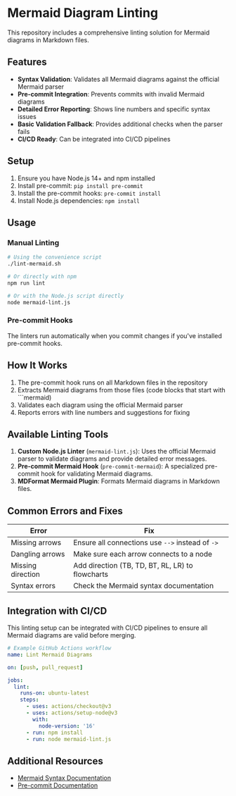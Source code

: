 # Mermaid Diagram Linting

This repository includes a comprehensive linting solution for Mermaid diagrams in Markdown files.

## Features

- **Syntax Validation**: Validates all Mermaid diagrams against the official Mermaid parser
- **Pre-commit Integration**: Prevents commits with invalid Mermaid diagrams
- **Detailed Error Reporting**: Shows line numbers and specific syntax issues
- **Basic Validation Fallback**: Provides additional checks when the parser fails
- **CI/CD Ready**: Can be integrated into CI/CD pipelines

## Setup

1. Ensure you have Node.js 14+ and npm installed
2. Install pre-commit: `pip install pre-commit`
3. Install the pre-commit hooks: `pre-commit install`
4. Install Node.js dependencies: `npm install`

## Usage

### Manual Linting

```bash
# Using the convenience script
./lint-mermaid.sh

# Or directly with npm
npm run lint

# Or with the Node.js script directly
node mermaid-lint.js
```

### Pre-commit Hooks

The linters run automatically when you commit changes if you've installed pre-commit hooks.

## How It Works

1. The pre-commit hook runs on all Markdown files in the repository
2. Extracts Mermaid diagrams from those files (code blocks that start with \```mermaid)
3. Validates each diagram using the official Mermaid parser
4. Reports errors with line numbers and suggestions for fixing

## Available Linting Tools

1. **Custom Node.js Linter** (`mermaid-lint.js`): Uses the official Mermaid parser to validate diagrams and provide detailed error messages.
2. **Pre-commit Mermaid Hook** (`pre-commit-mermaid`): A specialized pre-commit hook for validating Mermaid diagrams.
3. **MDFormat Mermaid Plugin**: Formats Mermaid diagrams in Markdown files.

## Common Errors and Fixes

| Error | Fix |
|-------|-----|
| Missing arrows | Ensure all connections use `-->` instead of `->` |
| Dangling arrows | Make sure each arrow connects to a node |
| Missing direction | Add direction (TB, TD, BT, RL, LR) to flowcharts |
| Syntax errors | Check the Mermaid syntax documentation |

## Integration with CI/CD

This linting setup can be integrated with CI/CD pipelines to ensure all Mermaid diagrams are valid before merging.

```yaml
# Example GitHub Actions workflow
name: Lint Mermaid Diagrams

on: [push, pull_request]

jobs:
  lint:
    runs-on: ubuntu-latest
    steps:
      - uses: actions/checkout@v3
      - uses: actions/setup-node@v3
        with:
          node-version: '16'
      - run: npm install
      - run: node mermaid-lint.js
```

## Additional Resources

- [Mermaid Syntax Documentation](https://mermaid-js.github.io/mermaid/#/)
- [Pre-commit Documentation](https://pre-commit.com/) 
